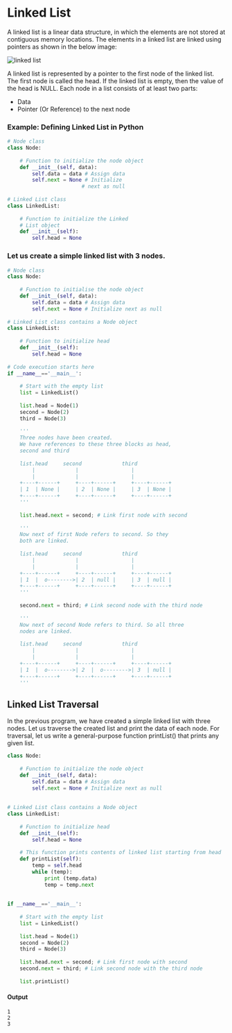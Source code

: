 # Linked List
A linked list is a linear data structure, in which the elements are not stored at contiguous memory locations. The elements in a linked list are linked using pointers as shown in the below image:

![linked list](https://media.geeksforgeeks.org/wp-content/uploads/20240410135517/linked-list.webp)

A linked list is represented by a pointer to the first node of the linked list. The first node is called the head. If the linked list is empty, then the value of the head is NULL. Each node in a list consists of at least two parts:

- Data
- Pointer (Or Reference) to the next node

### Example: Defining Linked List in Python
```python 
# Node class
class Node:
 
    # Function to initialize the node object
    def __init__(self, data):
        self.data = data # Assign data
        self.next = None # Initialize
                        # next as null
 
# Linked List class
class LinkedList:
     
    # Function to initialize the Linked
    # List object
    def __init__(self):
        self.head = None
```
### Let us create a simple linked list with 3 nodes.

```python  
# Node class
class Node:
 
    # Function to initialise the node object
    def __init__(self, data):
        self.data = data # Assign data
        self.next = None # Initialize next as null
 
# Linked List class contains a Node object
class LinkedList:
 
    # Function to initialize head
    def __init__(self):
        self.head = None
 
# Code execution starts here
if __name__=='__main__':
 
    # Start with the empty list
    list = LinkedList()
 
    list.head = Node(1)
    second = Node(2)
    third = Node(3)
 
    '''
    Three nodes have been created.
    We have references to these three blocks as head,
    second and third
 
    list.head     second             third
        |             |                 |
        |             |                 |
    +----+------+     +----+------+     +----+------+
    | 1  | None |     | 2  | None |     | 3  | None |
    +----+------+     +----+------+     +----+------+
    '''
 
    list.head.next = second; # Link first node with second
 
    '''
    Now next of first Node refers to second. So they
    both are linked.
 
    list.head     second             third
        |             |                 |
        |             |                 |
    +----+------+     +----+------+     +----+------+
    | 1  |  o-------->| 2  | null |     | 3  | null |
    +----+------+     +----+------+     +----+------+
    '''
 
    second.next = third; # Link second node with the third node
 
    '''
    Now next of second Node refers to third. So all three
    nodes are linked.
 
    list.head     second             third
        |             |                 |
        |             |                 |
    +----+------+     +----+------+     +----+------+
    | 1  |  o-------->| 2  |  o-------->| 3  | null |
    +----+------+     +----+------+     +----+------+
    '''
```
## Linked List Traversal 
In the previous program, we have created a simple linked list with three nodes. Let us traverse the created list and print the data of each node. For traversal, let us write a general-purpose function printList() that prints any given list.

```python 
class Node:
 
    # Function to initialize the node object
    def __init__(self, data):
        self.data = data # Assign data
        self.next = None # Initialize next as null
 
 
# Linked List class contains a Node object
class LinkedList:
 
    # Function to initialize head
    def __init__(self):
        self.head = None
 
    # This function prints contents of linked list starting from head
    def printList(self):
        temp = self.head
        while (temp):
            print (temp.data)
            temp = temp.next
 
 
if __name__=='__main__':
 
    # Start with the empty list
    list = LinkedList()
 
    list.head = Node(1)
    second = Node(2)
    third = Node(3)
 
    list.head.next = second; # Link first node with second
    second.next = third; # Link second node with the third node
 
    list.printList()
```
#### Output
```
1
2
3
```